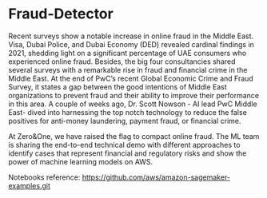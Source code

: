# Fraud-Detector
Recent surveys show a notable increase in online fraud in the Middle East. Visa, Dubai Police, and Dubai Economy (DED) revealed cardinal findings in 2021, shedding light on a significant percentage of UAE consumers who experienced online fraud.
Besides, the big four consultancies shared several surveys with a remarkable rise in fraud and financial crime in the Middle East. At the end of PwC’s recent Global Economic Crime and Fraud Survey, it states a gap between the good intentions of Middle East organizations to prevent fraud and their ability to improve their performance in this area. A couple of weeks ago, Dr. Scott Nowson - AI lead PwC Middle East- dived into harnessing the top notch technology to reduce the false positives for anti-money laundering, payment fraud, or financial crime.

At Zero&One, we have raised the flag to compact online fraud. The ML team is sharing the end-to-end technical demo with different approaches to identify cases that represent financial and regulatory risks and show the power of machine learning models on AWS.

Notebooks reference: https://github.com/aws/amazon-sagemaker-examples.git
